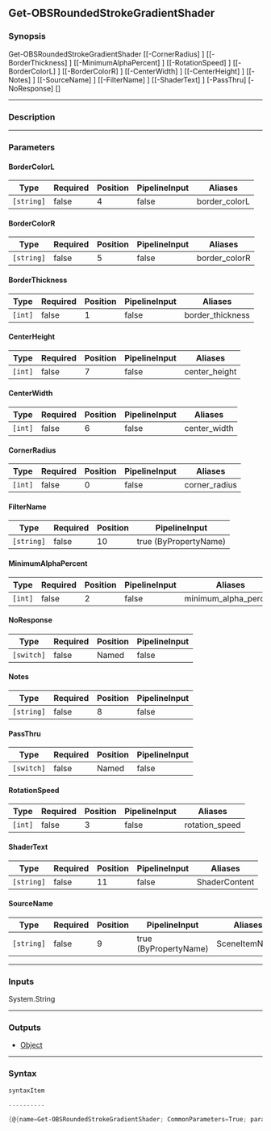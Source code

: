 Get-OBSRoundedStrokeGradientShader
----------------------------------

### Synopsis

Get-OBSRoundedStrokeGradientShader [[-CornerRadius] <int>] [[-BorderThickness] <int>] [[-MinimumAlphaPercent] <int>] [[-RotationSpeed] <int>] [[-BorderColorL] <string>] [[-BorderColorR] <string>] [[-CenterWidth] <int>] [[-CenterHeight] <int>] [[-Notes] <string>] [[-SourceName] <string>] [[-FilterName] <string>] [[-ShaderText] <string>] [-PassThru] [-NoResponse] [<CommonParameters>]

---

### Description

---

### Parameters
#### **BorderColorL**

|Type      |Required|Position|PipelineInput|Aliases      |
|----------|--------|--------|-------------|-------------|
|`[string]`|false   |4       |false        |border_colorL|

#### **BorderColorR**

|Type      |Required|Position|PipelineInput|Aliases      |
|----------|--------|--------|-------------|-------------|
|`[string]`|false   |5       |false        |border_colorR|

#### **BorderThickness**

|Type   |Required|Position|PipelineInput|Aliases         |
|-------|--------|--------|-------------|----------------|
|`[int]`|false   |1       |false        |border_thickness|

#### **CenterHeight**

|Type   |Required|Position|PipelineInput|Aliases      |
|-------|--------|--------|-------------|-------------|
|`[int]`|false   |7       |false        |center_height|

#### **CenterWidth**

|Type   |Required|Position|PipelineInput|Aliases     |
|-------|--------|--------|-------------|------------|
|`[int]`|false   |6       |false        |center_width|

#### **CornerRadius**

|Type   |Required|Position|PipelineInput|Aliases      |
|-------|--------|--------|-------------|-------------|
|`[int]`|false   |0       |false        |corner_radius|

#### **FilterName**

|Type      |Required|Position|PipelineInput        |
|----------|--------|--------|---------------------|
|`[string]`|false   |10      |true (ByPropertyName)|

#### **MinimumAlphaPercent**

|Type   |Required|Position|PipelineInput|Aliases              |
|-------|--------|--------|-------------|---------------------|
|`[int]`|false   |2       |false        |minimum_alpha_percent|

#### **NoResponse**

|Type      |Required|Position|PipelineInput|
|----------|--------|--------|-------------|
|`[switch]`|false   |Named   |false        |

#### **Notes**

|Type      |Required|Position|PipelineInput|
|----------|--------|--------|-------------|
|`[string]`|false   |8       |false        |

#### **PassThru**

|Type      |Required|Position|PipelineInput|
|----------|--------|--------|-------------|
|`[switch]`|false   |Named   |false        |

#### **RotationSpeed**

|Type   |Required|Position|PipelineInput|Aliases       |
|-------|--------|--------|-------------|--------------|
|`[int]`|false   |3       |false        |rotation_speed|

#### **ShaderText**

|Type      |Required|Position|PipelineInput|Aliases      |
|----------|--------|--------|-------------|-------------|
|`[string]`|false   |11      |false        |ShaderContent|

#### **SourceName**

|Type      |Required|Position|PipelineInput        |Aliases      |
|----------|--------|--------|---------------------|-------------|
|`[string]`|false   |9       |true (ByPropertyName)|SceneItemName|

---

### Inputs
System.String

---

### Outputs
* [Object](https://learn.microsoft.com/en-us/dotnet/api/System.Object)

---

### Syntax
```PowerShell
syntaxItem
```
```PowerShell
----------
```
```PowerShell
{@{name=Get-OBSRoundedStrokeGradientShader; CommonParameters=True; parameter=System.Object[]}}
```
